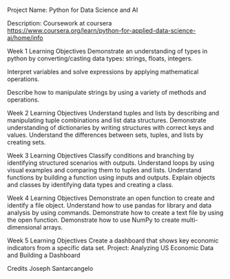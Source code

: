 Project Name: Python for Data Science and AI

Description: Coursework at coursera
https://www.coursera.org/learn/python-for-applied-data-science-ai/home/info

Week 1 Learning Objectives
Demonstrate an understanding of types in python by converting/casting data types: strings, floats, integers.

Interpret variables and solve expressions by applying mathematical operations.

Describe how to manipulate strings by using a variety of methods and operations.

Week 2 Learning Objectives
Understand tuples and lists by describing and manipulating tuple combinations and list data structures.
Demonstrate understanding of dictionaries by writing structures with correct keys and values.
Understand the differences between sets, tuples, and lists by creating sets.

Week 3 Learning Objectives
Classify conditions and branching by identifying structured scenarios with outputs.
Understand loops by using visual examples and comparing them to tuples and lists.
Understand functions by building a function using inputs and outputs.
Explain objects and classes by identifying data types and creating a class.

Week 4 Learning Objectives
Demonstrate an open function to create and identify a file object.
Understand how to use pandas for library and data analysis by using commands.
Demonstrate how to create a text file by using the open function.
Demonstrate how to use NumPy to create multi-dimensional arrays.

Week 5 Learning Objectives
Create a dashboard that shows key economic indicators from a specific data set.
Project: Analyzing US Economic Data and Building a Dashboard

Credits
Joseph Santarcangelo

